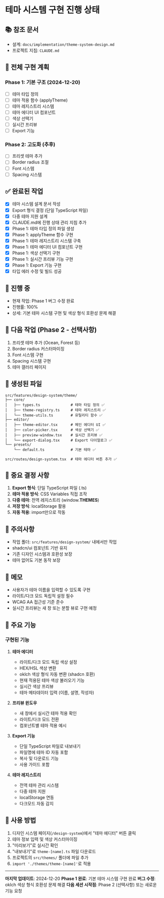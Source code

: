 # 테마 시스템 구현 진행 상태

## 📚 참조 문서
- 설계: `docs/implementation/theme-system-design.md`
- 프로젝트 지침: `CLAUDE.md`

## 🎯 전체 구현 계획
### Phase 1: 기본 구조 (2024-12-20)
- [ ] 테마 타입 정의
- [ ] 테마 적용 함수 (applyTheme)
- [ ] 테마 레지스트리 시스템
- [ ] 테마 에디터 UI 컴포넌트
- [ ] 색상 선택기
- [ ] 실시간 프리뷰
- [ ] Export 기능

### Phase 2: 고도화 (추후)
- [ ] 프리셋 테마 추가
- [ ] Border radius 조절
- [ ] Font 시스템
- [ ] Spacing 시스템

## ✅ 완료된 작업
- [x] 테마 시스템 설계 문서 작성
- [x] Export 형식 결정 (단일 TypeScript 파일)
- [x] 다중 테마 지원 설계
- [x] CLAUDE.md에 진행 상태 관리 지침 추가
- [x] Phase 1: 테마 타입 정의 파일 생성
- [x] Phase 1: applyTheme 함수 구현
- [x] Phase 1: 테마 레지스트리 시스템 구축
- [x] Phase 1: 테마 에디터 UI 컴포넌트 구현
- [x] Phase 1: 색상 선택기 구현
- [x] Phase 1: 실시간 프리뷰 기능 구현
- [x] Phase 1: Export 기능 구현
- [x] 타입 에러 수정 및 빌드 성공

## 🔄 진행 중
- 현재 작업: Phase 1 버그 수정 완료
- 진행률: 100%
- 상세: 기본 테마 시스템 구현 및 색상 형식 호환성 문제 해결

## 📝 다음 작업 (Phase 2 - 선택사항)
1. 프리셋 테마 추가 (Ocean, Forest 등)
2. Border radius 커스터마이징
3. Font 시스템 구현
4. Spacing 시스템 구현
5. 테마 갤러리 페이지

## 📁 생성된 파일
```
src/features/design-system/theme/
├── core/
│   ├── types.ts              # 테마 타입 정의 ✅
│   ├── theme-registry.ts     # 테마 레지스트리 ✅
│   └── theme-utils.ts        # 유틸리티 함수 ✅
├── editor/
│   ├── theme-editor.tsx      # 메인 에디터 UI ✅
│   ├── color-picker.tsx      # 색상 선택기 ✅
│   ├── preview-window.tsx    # 실시간 프리뷰 ✅
│   └── export-dialog.tsx     # Export 다이얼로그 ✅
└── presets/
    └── default.ts            # 기본 테마 ✅

src/routes/design-system.tsx  # 테마 에디터 버튼 추가 ✅
```

## 📌 중요 결정 사항
1. **Export 형식**: 단일 TypeScript 파일 (.ts)
2. **테마 적용 방식**: CSS Variables 직접 조작
3. **다중 테마**: 전역 레지스트리 (window.__THEMES__)
4. **저장 방식**: localStorage 활용
5. **자동 적용**: import만으로 작동

## 🚨 주의사항
- 작업 폴더: `src/features/design-system/` 내에서만 작업
- shadcn/ui 컴포넌트 기반 유지
- 기존 디자인 시스템과 호환성 보장
- 테마 없어도 기본 동작 보장

## 💭 메모
- 사용자가 테마 이름을 입력할 수 있도록 구현
- 라이트/다크 모드 독립적 설정 필수
- WCAG AA 접근성 기준 준수
- 실시간 프리뷰는 새 창 또는 분할 뷰로 구현 예정

## 🎯 주요 기능

### 구현된 기능
1. **테마 에디터**
   - 라이트/다크 모드 독립 색상 설정
   - HEX/HSL 색상 변환
   - oklch 색상 형식 자동 변환 (shadcn 호환)
   - 현재 적용된 테마 색상 불러오기 기능
   - 실시간 색상 프리뷰
   - 테마 메타데이터 입력 (이름, 설명, 작성자)

2. **프리뷰 윈도우**
   - 새 창에서 실시간 테마 적용 확인
   - 라이트/다크 모드 전환
   - 컴포넌트별 테마 적용 예시

3. **Export 기능**
   - 단일 TypeScript 파일로 내보내기
   - 파일명에 테마 ID 자동 포함
   - 복사 및 다운로드 기능
   - 사용 가이드 포함

4. **테마 레지스트리**
   - 전역 테마 관리 시스템
   - 다중 테마 지원
   - localStorage 연동
   - 다크모드 자동 감지

## 📖 사용 방법

1. 디자인 시스템 페이지(`/design-system`)에서 "테마 에디터" 버튼 클릭
2. 테마 정보 입력 및 색상 커스터마이징
3. "미리보기"로 실시간 확인
4. "내보내기"로 `theme-[name].ts` 파일 다운로드
5. 프로젝트의 `src/themes/` 폴더에 파일 추가
6. `import './themes/theme-[name]'`로 적용

---

**마지막 업데이트**: 2024-12-20
**Phase 1 완료**: 기본 테마 시스템 구현 완료
**버그 수정**: oklch 색상 형식 호환성 문제 해결
**다음 세션 시작점**: Phase 2 (선택사항) 또는 새로운 기능 요청